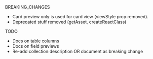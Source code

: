 BREAKING_CHANGES

- Card preview only is used for card view (viewStyle prop removed).
- Deprecated stuff removed (getAsset, createReactClass)

TODO

- Docs on table columns
- Docs on field previews
- Re-add collection description OR document as breaking change